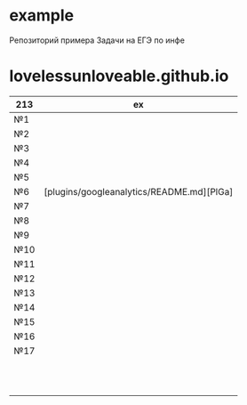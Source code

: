 # example
Репозиторий примера
Задачи на ЕГЭ по инфе

# lovelessunloveable.github.io
| 213 | ex |
| ------ | ------ |
| №1 |  |
| №2 |  |
| №3 | |
| №4 |  |
| №5 |  |
| №6 | [plugins/googleanalytics/README.md][PlGa] |
| №7 |
| №8 |
| №9 |
| №10 |
| №11 |
| №12 |
| №13 |
| №14 |
| №15 |
| №16 |
| №17 |
|  |
|  |
|  |
|  |
|  |
|  |
|  |
|  |
|  |
|  |
|  |
